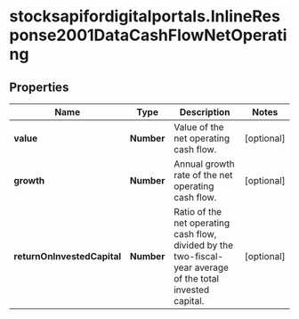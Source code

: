 # stocksapifordigitalportals.InlineResponse2001DataCashFlowNetOperating

## Properties

Name | Type | Description | Notes
------------ | ------------- | ------------- | -------------
**value** | **Number** | Value of the net operating cash flow. | [optional] 
**growth** | **Number** | Annual growth rate of the net operating cash flow. | [optional] 
**returnOnInvestedCapital** | **Number** | Ratio of the net operating cash flow, divided by the two-fiscal-year average of the total invested capital. | [optional] 


